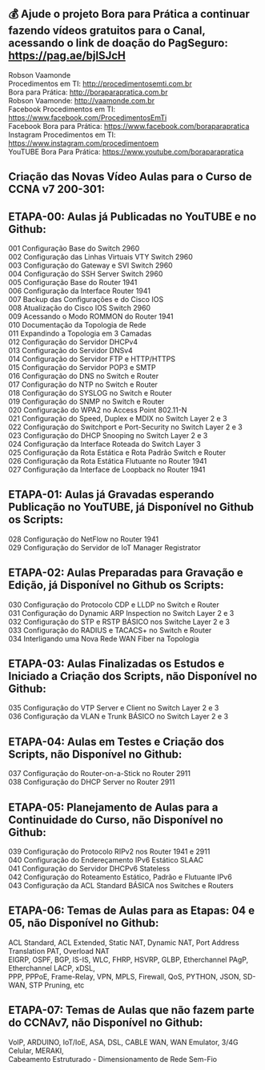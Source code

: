 ## 💰 Ajude o projeto Bora para Prática a continuar fazendo vídeos gratuitos para o Canal, acessando o link de doação do PagSeguro: https://pag.ae/bjlSJcH

Robson Vaamonde<br>
Procedimentos em TI: http://procedimentosemti.com.br<br>
Bora para Prática: http://boraparapratica.com.br<br>
Robson Vaamonde: http://vaamonde.com.br<br>
Facebook Procedimentos em TI: https://www.facebook.com/ProcedimentosEmTi<br>
Facebook Bora para Prática: https://www.facebook.com/boraparapratica<br>
Instagram Procedimentos em TI: https://www.instagram.com/procedimentoem<br>
YouTUBE Bora Para Prática: https://www.youtube.com/boraparapratica<br>

## **Criação das Novas Vídeo Aulas para o Curso de CCNA v7 200-301:**

## **ETAPA-00: Aulas já Publicadas no YouTUBE e no Github:**
001 Configuração Base do Switch 2960<br>
002 Configuração das Linhas Virtuais VTY Switch 2960<br>
003 Configuração do Gateway e SVI Switch 2960<br>
004 Configuração do SSH Server Switch 2960<br>
005 Configuração Base do Router 1941<br>
006 Configuração da Interface Router 1941<br>
007 Backup das Configurações e do Cisco IOS<br>
008 Atualização do Cisco IOS Switch 2960<br>
009 Acessando o Modo ROMMON do Router 1941<br>
010 Documentação da Topologia de Rede<br>
011 Expandindo a Topologia em 3 Camadas<br>
012 Configuração do Servidor DHCPv4<br>
013 Configuração do Servidor DNSv4<br>
014 Configuração do Servidor FTP e HTTP/HTTPS<br>
015 Configuração do Servidor POP3 e SMTP<br>
016 Configuração do DNS no Switch e Router<br>
017 Configuração do NTP no Switch e Router<br>
018 Configuração do SYSLOG no Switch e Router<br>
019 Configuração do SNMP no Switch e Router<br>
020 Configuração do WPA2 no Access Point 802.11-N<br>
021 Configuração do Speed, Duplex e MDIX no Switch Layer 2 e 3<br>
022 Configuração do Switchport e Port-Security no Switch Layer 2 e 3<br>
023 Configuração do DHCP Snooping no Switch Layer 2 e 3<br>
024 Configuração da Interface Roteada do Switch Layer 3<br>
025 Configuração da Rota Estática e Rota Padrão Switch e Router<br>
026 Configuração da Rota Estática Flutuante no Router 1941<br>
027 Configuração da Interface de Loopback no Router 1941

## **ETAPA-01: Aulas já Gravadas esperando Publicação no YouTUBE, já Disponível no Github os Scripts:**
028 Configuração do NetFlow no Router 1941<br>
029 Configuração do Servidor de IoT Manager Registrator

## **ETAPA-02: Aulas Preparadas para Gravação e Edição, já Disponível no Github os Scripts:**
030 Configuração do Protocolo CDP e LLDP no Switch e Router<br>
031 Configuração do Dynamic ARP Inspection no Switch Layer 2 e 3<br>
032 Configuração do STP e RSTP BÁSICO nos Switche Layer 2 e 3<br>
033 Configuração do RADIUS e TACACS+ no Switch e Router<br>
034 Interligando uma Nova Rede WAN Fiber na Topologia

## **ETAPA-03: Aulas Finalizadas os Estudos e Iniciado a Criação dos Scripts, não Disponível no Github:**
035 Configuração do VTP Server e Client no Switch Layer 2 e 3<br>
036 Configuração da VLAN e Trunk BÁSICO no Switch Layer 2 e 3

## **ETAPA-04: Aulas em Testes e Criação dos Scripts, não Disponível no Github:**
037 Configuração do Router-on-a-Stick no Router 2911<br>
038 Configuração do DHCP Server no Router 2911

## **ETAPA-05: Planejamento de Aulas para a Continuidade do Curso, não Disponível no Github:**
039 Configuração do Protocolo RIPv2 nos Router 1941 e 2911<br>
040 Configuração do Endereçamento IPv6 Estático SLAAC<br>
041 Configuração do Servidor DHCPv6 Stateless<br>
042 Configuração do Roteamento Estático, Padrão e Flutuante IPv6<br>
043 Configuração da ACL Standard BÁSICA nos Switches e Routers 

## **ETAPA-06: Temas de Aulas para as Etapas: 04 e 05, não Disponível no Github:**
ACL Standard, ACL Extended, Static NAT, Dynamic NAT, Port Address Translation PAT, Overload NAT<br>
EIGRP, OSPF, BGP, IS-IS, WLC, FHRP, HSVRP, GLBP, Etherchannel PAgP, Etherchannel LACP, xDSL, <br>
PPP, PPPoE, Frame-Relay, VPN, MPLS, Firewall, QoS, PYTHON, JSON, SD-WAN, STP Pruning, etc

## **ETAPA-07: Temas de Aulas que não fazem parte do CCNAv7, não Disponível no Github:**
VoIP, ARDUINO, IoT/IoE, ASA, DSL, CABLE WAN, WAN Emulator, 3/4G Celular, MERAKI, <br>
Cabeamento Estruturado - Dimensionamento de Rede Sem-Fio
